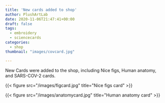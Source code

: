 ```yaml
---
title: 'New cards added to shop'
author: PlushArtLab
date: 2020-11-06T21:47:41+00:00
draft: false
tags:
  - embroidery
  - sciencecards
categories:
  - shop
thumbnail: "images/covcard.jpg"

---
```


New Cards were added to the shop, including Nice figs, Human anatomy, and SARS-COV-2 cards.

{{< figure src="/images/figcard.jpg" title="Nice figs card" >}}


{{< figure src="/images/anatomycard.jpg" title="Human anatomy card" >}}

